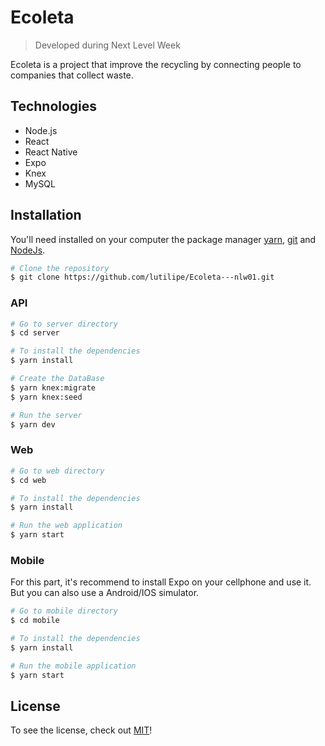 # Ecoleta
> Developed during Next Level Week

Ecoleta is a project that improve the recycling by connecting people to companies that collect waste.

## Technologies
  - Node.js
  - React
  - React Native
  - Expo
  - Knex
  - MySQL
  
## Installation

You'll need installed on your computer the package manager 
[yarn](https://yarnpkg.com/getting-started), 
[git](https://git-scm.com/) and
[NodeJs](https://nodejs.org/en/).

```bash
# Clone the repository
$ git clone https://github.com/lutilipe/Ecoleta---nlw01.git
```

### API
```bash
# Go to server directory
$ cd server

# To install the dependencies
$ yarn install

# Create the DataBase
$ yarn knex:migrate
$ yarn knex:seed

# Run the server
$ yarn dev
```
### Web
 ```bash
# Go to web directory
$ cd web

# To install the dependencies
$ yarn install

# Run the web application
$ yarn start
```

### Mobile
For this part, it's recommend to install Expo on your cellphone and use it. But you can also use a Android/IOS simulator.
 ```bash
# Go to mobile directory
$ cd mobile

# To install the dependencies
$ yarn install

# Run the mobile application
$ yarn start
```

## License
To see the license, check out [MIT](https://choosealicense.com/licenses/mit/)!
